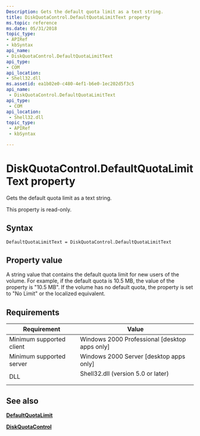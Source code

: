 ```yaml
---
Description: Gets the default quota limit as a text string.
title: DiskQuotaControl.DefaultQuotaLimitText property
ms.topic: reference
ms.date: 05/31/2018
topic_type: 
- APIRef
- kbSyntax
api_name: 
- DiskQuotaControl.DefaultQuotaLimitText
api_type: 
- COM
api_location: 
- Shell32.dll
ms.assetid: ea1b02e0-c480-4ef1-b6e0-1ec202d5f3c5
api_name: 
 - DiskQuotaControl.DefaultQuotaLimitText
api_type: 
 - COM
api_location: 
 - Shell32.dll
topic_type: 
 - APIRef
 - kbSyntax

---
```


# DiskQuotaControl.DefaultQuotaLimitText property

Gets the default quota limit as a text string.

This property is read-only.

## Syntax


```JScript
DefaultQuotaLimitText = DiskQuotaControl.DefaultQuotaLimitText
```



## Property value

A string value that contains the default quota limit for new users of the volume. For example, if the default quota is 10.5 MB, the value of the property is "10.5 MB". If the volume has no default quota, the property is set to "No Limit" or the localized equivalent.

## Requirements



| Requirement | Value |
|-------------------------------------|---------------------------------------------------------------------------------------------------------------|
| Minimum supported client<br/> | Windows 2000 Professional \[desktop apps only\]<br/>                                                    |
| Minimum supported server<br/> | Windows 2000 Server \[desktop apps only\]<br/>                                                          |
| DLL<br/>                      | <dl> <dt>Shell32.dll (version 5.0 or later)</dt> </dl> |



## See also

<dl> <dt>

[**DefaultQuotaLimit**](diskquotacontrol-defaultquotalimit.md)
</dt> <dt>

[**DiskQuotaControl**](diskquotacontrol-object.md)
</dt> </dl>

 

 




